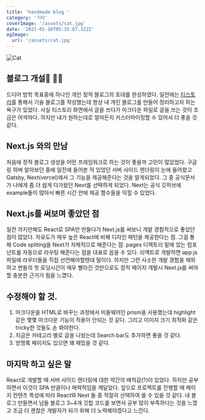 ```yaml
---
title: 'handmade blog '
category: '기타'
coverImage: '/assets/cat.jpg'
date: '2021-01-16T05:35:07.322Z'
ogImage:
  url: '/assets/cat.jpg'
---
```


![Cat](cat.jpg) 

##  블로그 개설 👏🏻
 드디어 방학 목표중에 하나인 개인 정적 블로그의 토대를 완성하였다. 일전에는 [티스토리](https://2donny-world.tistory.com)를 통해서 기술 블로그를 작성했는데 항상 내 개인 블로그를 만들어 정리하고자 하는 욕구가 있었다. 사실 티스토리 화면에서 글을 쓰다가 마크다운 파일로 글을 쓰는 것이 조금은 어색하다. 하지만 내가 원하는대로 얼마든지 커스터마이징할 수 있어서 더 좋을 것 같다.   


## Next.js 와의 만남
 처음에 정적 블로그 생성을 어떤 프레임워크로 하는 것이 좋을까 고민이 많았었다. 구글링 하며 알아보던 중에 일전에 들어본 적 있었던 서버 사이드 렌더링이 눈에 들어왔고 Gatsby, Next(vercel)에서 그 기능을 제공해준다는 것을 알게되었다. 그 중 공식문서가 나에게 좀 더 쉽게 다가왔던 Next를 선택하게 되었다. Next는 공식 깃허브에 example들이 많아서 빠른 시간 안에 제공 함수들을 익힐 수 있었다.
   
## Next.js를 써보며 좋았던 점
일전 까지만해도 React로 SPA만 만들다가 Next.js를 써보니 개발 경험적으로 좋았던 점이 많았다. 자유도가 매우 높은 React에 비해 디자인 패턴을 제공한다는 점. 그걸 통해 Code spliting을 Next가 자체적으로 해준다는 점. pages 디렉토리 밑에 있는 컴포넌트를 자동으로 라우팅 해준다는 점을 대표로 꼽을 수 있다. 리액트로 개발하면 app.js 파일에 라우터들을 직접 선언해야할텐데 말이다. 하지만 그런 사소한 개발 경험을 제외하고 번들의 첫 로딩시간이 매우 빨라진 것만으로도 정적 페이지 개발시 Next.js를 써야할 충분한 근거가 됨을 느꼈다. 
   
## 수정해야 할 것.
1. 마크다운을 HTML로 바꾸는 과정에서 미들웨어인 prism을 사용했는데 highlight 같은 몇몇 마크다운 기능이 적용이 안되는 것 같다. 그리고 이미지 크기 최적화 같은 tricky한 것들도 손 봐야한다.   
2. 지금은 카테고리 별로 글을 나눴는데 Search bar도 추가하면 좋을 것 같다.   
3. 방명록 페이지도 있으면 꽤 재밌을 것 같다.
   
## 마지막 하고 싶은 말 
React로 개발할 때 서버 사이드 렌더링에 대한 약간의 배척감(?)이 있었다. 하지만 공부하면서 이것이 SPA 만큼이나 매력적임을 깨달았다. 앞으로 프로젝트를 진행할 때 페이지 컨텐츠 특성에 따라 React와 Next 둘 중 적절히 선택하여 쓸 수 있을 것 같다. 내 블로그 만들면서 남들 블로그 3~4개 깃헙 코드를 보면서 공부 많이 부족하다는 것을 느꼈고 조금 더 괜찮은 개발자가 되기 위해 더 노력해야겠다고 느낀다.
